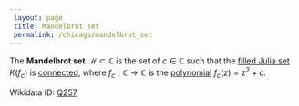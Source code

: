 ```yaml
---
 layout: page
 title: Mandelbrot set
 permalink: /chicago/mandelbrot_set
---
```

The **Mandelbrot set** $\mathcal M \subset \mathbb C$ is the set of $c \in \mathbb C$ such that the [filled Julia set](https://mathgloss.github.io/MathGloss/filled_Julia_set) $K(f_c)$ is [connected](https://mathgloss.github.io/MathGloss/connected), where $f_c:\mathbb C \to \mathbb C$ is the [polynomial](https://mathgloss.github.io/MathGloss/polynomial) $f_c(z) = z^2+c$.

Wikidata ID: [Q257](https://www.wikidata.org/wiki/Q257)